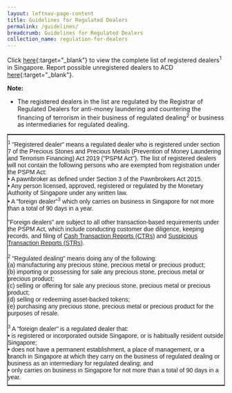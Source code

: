 ```yaml
---
layout: leftnav-page-content
title: Guidelines for Regulated Dealers
permalink: /guidelines/
breadcrumb: Guidelines for Regulated Dealers
collection_name: regulation-for-dealers
---
```


Click [here](/images/List%20of%20Registered%20Dealers.pdf){:target="_blank"} to view the complete list of registered dealers<sup>1</sup> in Singapore. Report possible unregistered dealers to ACD [here](https://eservices.mlaw.gov.sg/enquiry/){:target="_blank"}.

**Note:**

* The registered dealers in the list are regulated by the Registrar of Regulated Dealers for anti-money laundering and countering the financing of terrorism in their business of regulated dealing<sup>2</sup> or business as intermediaries for regulated dealing.

<style type="text/css">
.tg  {border-collapse:collapse;border-spacing:0;border-width:1px;border-style:solid;border-color:black;margin:0px auto;}
.tg td{font-family:Arial, sans-serif;font-size:14px;padding:10px 0px;border-style:solid;border-width:0px;overflow:hidden;word-break:normal;}
.tg th{font-family:Arial, sans-serif;font-size:14px;font-weight:normal;padding:10px 0px;border-style:solid;border-width:0px;overflow:hidden;word-break:normal;}
.tg .tg-0pky{border-color:inherit;text-align:left;vertical-align:top}
@media screen and (max-width: 767px) {.tg {width: auto !important;}.tg col {width: auto !important;}.tg-wrap {overflow-x: auto;-webkit-overflow-scrolling: touch;margin: auto 0px;}}</style>
<div class="tg-wrap"><table class="tg">
  <tr>
    <td class="tg-0pky"><sup>1</sup> "Registered dealer" means a regulated dealer who is registered under section 7 of the Precious Stones and Precious Metals (Prevention of Money Laundering and Terrorism Financing) Act 2019 ("PSPM Act"). The list of registered dealers will not contain the following persons who are exempted from registration under the PSPM Act:<br> • A pawnbroker as defined under Section 3 of the Pawnbrokers Act 2015.<br> • Any person licensed, approved, registered or regulated by the Monetary Authority of Singapore under any written law.<br> • A "foreign dealer"<sup>3</sup> which only carries on business in Singapore for not more than a total of 90 days in a year.<br><br>"Foreign dealers" are subject to all other transaction-based requirements under the PSPM Act, which include conducting customer due diligence, keeping records, and filing of <a href="https://www.police.gov.sg/advisories/crime/commercial-crimes/suspicious-transaction-reporting-office">Cash Transaction Reports (CTRs)</a> and <a href="https://www.police.gov.sg/advisories/crime/commercial-crimes/suspicious-transaction-reporting-office">Suspicious Transaction Reports (STRs)</a>.<br><br> <sup>2</sup> "Regulated dealing" means doing any of the following:<br> (a) manufacturing any precious stone, precious metal or precious product;<br> (b) importing or possessing for sale any precious stone, precious metal or precious product;<br> (c) selling or offering for sale any precious stone, precious metal or precious product;<br> (d) selling or redeeming asset-backed tokens;<br> (e) purchasing any precious stone, precious metal or precious product for the purposes of resale. <br><br> <sup>3</sup> A "foreign dealer" is a regulated dealer that:<br> • is registered or incorporated outside Singapore, or is habitually resident outside Singapore;<br> • does not have a permanent establishment, a place of management, or a branch in Singapore at which they carry on the business of regulated dealing or business as an intermediary for regulated dealing; and<br> • only carries on business in Singapore for not more than a total of 90 days in a year.<br></td>
  </tr>
</table></div>
